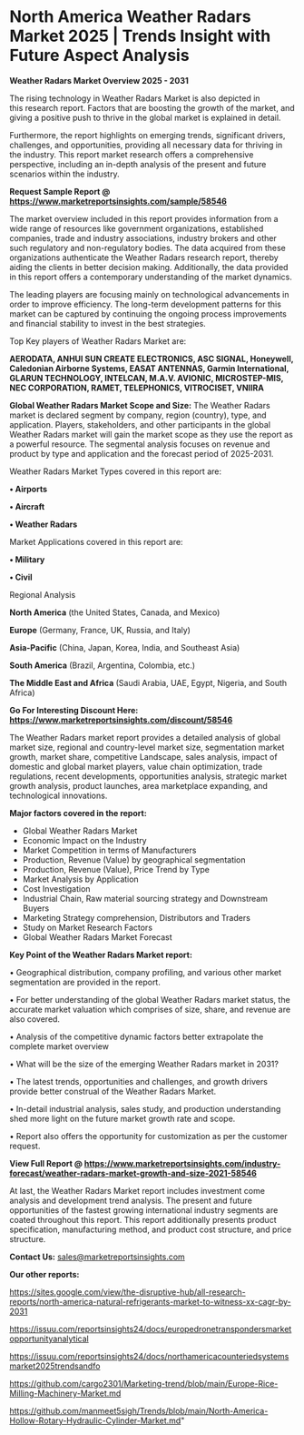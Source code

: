 # North America Weather Radars Market 2025 | Trends Insight with Future Aspect Analysis

<Strong> Weather Radars Market Overview 2025 - 2031</strong>

The rising technology in Weather Radars Market is also depicted in this research report. Factors that are boosting the growth of the market, and giving a positive push to thrive in the global market is explained in detail.

Furthermore, the report highlights on emerging trends, significant drivers, challenges, and opportunities, providing all necessary data for thriving in the industry. This report market research offers a comprehensive perspective, including an in-depth analysis of the present and future scenarios within the industry.

<strong>Request Sample Report @ <a href=https://www.marketreportsinsights.com/sample/58546>https://www.marketreportsinsights.com/sample/58546</a></strong>

The market overview included in this report provides information from a wide range of resources like government organizations, established companies, trade and industry associations, industry brokers and other such regulatory and non-regulatory bodies. The data acquired from these organizations authenticate the Weather Radars research report, thereby aiding the clients in better decision making. Additionally, the data provided in this report offers a contemporary understanding of the market dynamics.

The leading players are focusing mainly on technological advancements in order to improve efficiency. The long-term development patterns for this market can be captured by continuing the ongoing process improvements and financial stability to invest in the best strategies.

Top Key players of Weather Radars Market are:

<strong>AERODATA, ANHUI SUN CREATE ELECTRONICS, ASC SIGNAL, Honeywell, Caledonian Airborne Systems, EASAT ANTENNAS, Garmin International, GLARUN TECHNOLOGY, INTELCAN, M.A.V. AVIONIC, MICROSTEP-MIS, NEC CORPORATION, RAMET, TELEPHONICS, VITROCISET, VNIIRA</strong>

<strong><b>Global Weather Radars Market Scope and Size:</b></strong>
The Weather Radars market is declared segment by company, region (country), type, and application. Players, stakeholders, and other participants in the global Weather Radars market will gain the market scope as they use the report as a powerful resource. The segmental analysis focuses on revenue and product by type and application and the forecast period of 2025-2031.

Weather Radars Market Types covered in this report are:

<strong>• Airports

• Aircraft

• Weather Radars</strong>

Market Applications covered in this report are:

<strong>• Military

• Civil</strong> 

Regional Analysis

<strong>North America</strong> (the United States, Canada, and Mexico)

<strong>Europe</strong> (Germany, France, UK, Russia, and Italy)

<strong>Asia-Pacific</strong> (China, Japan, Korea, India, and Southeast Asia)

<strong>South America</strong> (Brazil, Argentina, Colombia, etc.)

<strong>The Middle East and Africa</strong> (Saudi Arabia, UAE, Egypt, Nigeria, and South Africa)

<strong>Go For Interesting Discount Here: <a href=https://www.marketreportsinsights.com/discount/58546>https://www.marketreportsinsights.com/discount/58546</a></strong>

The Weather Radars market report provides a detailed analysis of global market size, regional and country-level market size, segmentation market growth, market share, competitive Landscape, sales analysis, impact of domestic and global market players, value chain optimization, trade regulations, recent developments, opportunities analysis, strategic market growth analysis, product launches, area marketplace expanding, and technological innovations.

<strong><b>Major factors covered in the report:</b></strong>
<ul>
  <li>Global Weather Radars Market </li>
  <li>Economic Impact on the Industry</li>
  <li>Market Competition in terms of Manufacturers</li>
  <li>Production, Revenue (Value) by geographical segmentation</li>
  <li>Production, Revenue (Value), Price Trend by Type</li>
  <li>Market Analysis by Application</li>
  <li>Cost Investigation</li>
  <li>Industrial Chain, Raw material sourcing strategy and Downstream Buyers</li>
  <li>Marketing Strategy comprehension, Distributors and Traders</li>
  <li>Study on Market Research Factors</li>
  <li>Global Weather Radars Market Forecast</li>
</ul>

<strong><b>Key Point of the Weather Radars Market report:</b></strong>

• Geographical distribution, company profiling, and various other market segmentation are provided in the report.

• For better understanding of the global Weather Radars market status, the accurate market valuation which comprises of size, share, and revenue are also covered.

• Analysis of the competitive dynamic factors better extrapolate the complete market overview

• What will be the size of the emerging Weather Radars market in 2031?

• The latest trends, opportunities and challenges, and growth drivers provide better construal of the Weather Radars Market.

• In-detail industrial analysis, sales study, and production understanding shed more light on the future market growth rate and scope.

• Report also offers the opportunity for customization as per the customer request.

<strong><b>View Full Report @ <a href=https://www.marketreportsinsights.com/industry-forecast/weather-radars-market-growth-and-size-2021-58546>https://www.marketreportsinsights.com/industry-forecast/weather-radars-market-growth-and-size-2021-58546</a></b></strong>


At last, the Weather Radars Market report includes investment come analysis and development trend analysis. The present and future opportunities of the fastest growing international industry segments are coated throughout this report. This report additionally presents product specification, manufacturing method, and product cost structure, and price structure.

<strong>Contact Us:</strong>
sales@marketreportsinsights.com

<strong>Our other reports:</strong>

<a href=https://sites.google.com/view/the-disruptive-hub/all-research-reports/north-america-natural-refrigerants-market-to-witness-xx-cagr-by-2031>https://sites.google.com/view/the-disruptive-hub/all-research-reports/north-america-natural-refrigerants-market-to-witness-xx-cagr-by-2031</a>

<a href=https://issuu.com/reportsinsights24/docs/europedronetranspondersmarketopportunityanalytical>https://issuu.com/reportsinsights24/docs/europedronetranspondersmarketopportunityanalytical</a>

<a href=https://issuu.com/reportsinsights24/docs/northamericacounteriedsystemsmarket2025trendsandfo>https://issuu.com/reportsinsights24/docs/northamericacounteriedsystemsmarket2025trendsandfo</a>

<a href=https://github.com/cargo2301/Marketing-trend/blob/main/Europe-Rice-Milling-Machinery-Market.md>https://github.com/cargo2301/Marketing-trend/blob/main/Europe-Rice-Milling-Machinery-Market.md</a>

<a href=https://github.com/manmeet5sigh/Trends/blob/main/North-America-Hollow-Rotary-Hydraulic-Cylinder-Market.md>https://github.com/manmeet5sigh/Trends/blob/main/North-America-Hollow-Rotary-Hydraulic-Cylinder-Market.md</a>"
